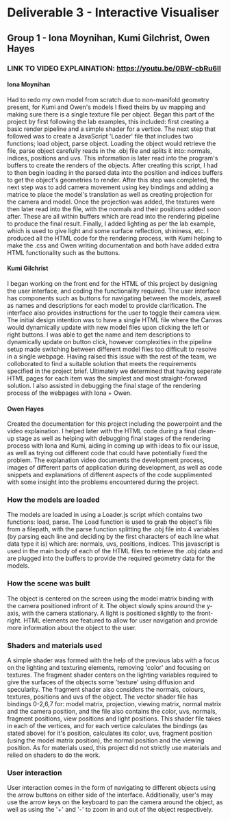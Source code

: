 # Deliverable 3 - Interactive Visualiser
## Group 1 - Iona Moynihan, Kumi Gilchrist, Owen Hayes
### LINK TO VIDEO EXPLAINATION: https://youtu.be/0BW-cbRu6lI

#### Iona Moynihan
Had to redo my own model from scratch due to non-manifold geometry present, for Kumi and Owen's models I fixed theirs by uv mapping and making sure there is a single texture file per object.
Began this part of the project by first following the lab examples, this included: first creating a basic render pipeline and a simple shader for a vertice. The next step that followed was to create a JavaScript 'Loader' file that includes two functions; load object, parse object. Loading the object would retrieve the file, parse object carefully reads in the .obj file and splits it into: normals, indices, positions and uvs. This information is later read into the program's buffers to create the renders of the objects.
After creating this script, I had to then begin loading in the parsed data into the position and indices buffers to get the object's geometries to render. After this step was completed, the next step was to add camera movement using key bindings and adding a matrice to place the model's translation as well as creating projection for the camera and model. Once the projection was added, the textures were then later read into the file, with the normals and their positions added soon after. These are all within buffers which are read into the rendering pipeline to produce the final result. Finally, I added lighting as per the lab example, which is used to give light and some surface reflection, shininess, etc. I produced all the HTML code for the rendering process, with Kumi helping to make the .css and Owen writing documentation and both have added extra HTML functionality such as the buttons.

#### Kumi Gilchrist
I began working on the front end for the HTML of this project by designing the user interface, and coding the functionality required. The user interface has components such as buttons for navigating between the models, aswell as names and descriptions for each model to provide clarification. The interface also provides instructions for the user to toggle their camera view. The initial design intention was to have a single HTML file where the Canvas would dynamically update with new model files upon clicking the left or right buttons. I was able to get the name and item descriptions to dynamically update on button click, however complexities in the pipeline setup made switching between different model files too difficult to resolve in a single webpage. Having raised this issue with the rest of the team, we colloborated to find a suitable solution that meets the requirements specified in the project brief. Ultimately we determined that having seperate HTML pages for each item was the simplest and most straight-forward solution. I also assisted in debugging the final stage of the rendering process of the webpages with Iona + Owen.

#### Owen Hayes
Created the documentation for this project including the powerpoint and the video explaination. I helped later with the HTML code during a final clean-up stage as well as helping with debugging final stages of the rendering process with Iona and Kumi, aiding in coming up with ideas to fix our issue, as well as trying out different code that could have potentially fixed the problem. The explanation video documents the development process, images of different parts of application during development, as well as code snippets and explanations of different aspects of the code supplimented with some insight into the problems encountered during the project.

### How the models are loaded
The models are loaded in using a Loader.js script which contains two functions: load, parse. The Load function is used to grab the object's file from a filepath, with the parse function splitting the .obj file into 4 variables (by parsing each line and deciding by the first characters of each line what data type it is) which are: normals, uvs, positions, indices.
This javascript is used in the main body of each of the HTML files to retrieve the .obj data and are plugged into the buffers to provide the required geometry data for the models.

### How the scene was built
The object is centered on the screen using the model matrix binding with the camera positioned infront of it. The object slowly spins around the y-axis, with the camera stationary. A light is positioned slightly to the front-right. HTML elements are featured to allow for user navigation and provide more information about the object to the user.

### Shaders and materials used
A simple shader was formed with the help of the previous labs with a focus on the lighting and texturing elements, removing 'color' and focusing on textures.
The fragment shader centers on the lighting variables required to give the surfaces of the objects some 'texture' using diffusion and specularity. The fragment shader also considers the normals, colours, textures, positions and uvs of the object.
The vector shader file has bindings 0-2,6,7 for: model matrix, projection, viewing matrix, normal matrix and the camera position, and the file also contains the color, uvs, normals, fragment positions, view positions and light positions. This shader file takes in each of the vertices, and for each vertice calculates the bindings (as stated above) for it's position, calculates its color, uvs, fragment position (using the model matrix position), the normal position and the viewing position.
As for materials used, this project did not strictly use materials and relied on shaders to do the work.

### User interaction
User interaction comes in the form of navigating to different objects using the arrow buttons on either side of the interface. Additionally, user's may use the arrow keys on the keyboard to pan the camera around the object, as well as using the '+' and '-' to zoom in and out of the object respectively.
